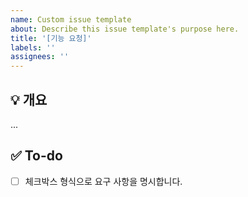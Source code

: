 ```yaml
---
name: Custom issue template
about: Describe this issue template's purpose here.
title: '[기능 요청]'
labels: ''
assignees: ''
---
```


## 💡 개요

...

## ✅ To-do

- [ ] 체크박스 형식으로 요구 사항을 명시합니다.
